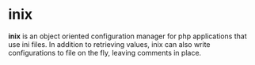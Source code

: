 # inix
**inix** is an object oriented configuration manager for php applications that use ini files.  In addition to retrieving values, inix can also write configurations to file on the fly, leaving comments in place.  